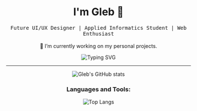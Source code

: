 

<h1 align="center"> I'm Gleb 👋</h1>

<p align="center">
  <samp>Future UI/UX Designer | Applied Informatics Student | Web Enthusiast</samp>
  <br/>
  <br/>
  🔭 I’m currently working on my personal projects.
</p>

<p align="center">
  <img src="https://readme-typing-svg.herokuapp.com?font=Fira+Code&pause=1000&color=D265F7&center=%D0%9B%D0%9E%D0%96%D0%AC&vCenter=%D0%9B%D0%9E%D0%96%D0%AC&width=435&lines=__________________________________________________________" alt="Typing SVG" />
</p>

---

<p align="center">
  <img src="https://github-readme-stats.vercel.app/api?username=Gratss&show_icons=true&theme=radical" alt="Gleb's GitHub stats" />
</p>

<h3 align="center">Languages and Tools:</h3>

<p align="center">
  <img src="https://github-readme-stats.vercel.app/api/top-langs/?username=Gratss&layout=compact&theme=radical" alt="Top Langs" />
</p>
